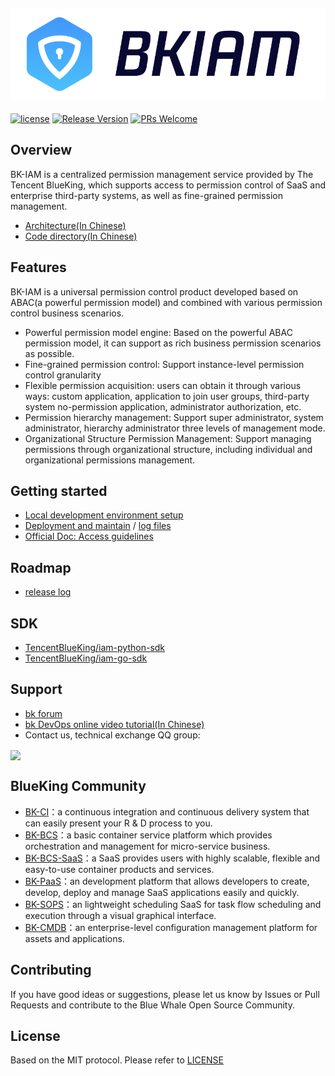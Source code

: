 ![](docs/resource/img/bk_iam_en.png)
---

[![license](https://img.shields.io/badge/license-MIT-brightgreen.svg?style=flat)](https://github.com/TencentBlueKing/bk-iam/blob/master/LICENSE.txt) [![Release Version](https://img.shields.io/badge/release-1.8.1-brightgreen.svg)](https://github.com/TencentBlueKing/bk-iam/releases) [![PRs Welcome](https://img.shields.io/badge/PRs-welcome-brightgreen.svg)](https://github.com/TencentBlueKing/bk-iam/pulls)

## Overview

BK-IAM is a centralized permission management service provided by The Tencent BlueKing, which supports access to permission control of SaaS and enterprise third-party systems, as well as fine-grained permission management.

- [Architecture(In Chinese)](./docs/overview/architecture.md)
- [Code directory(In Chinese)](./docs/overview/project_codes.md)


## Features

BK-IAM is a universal permission control product developed based on ABAC(a powerful permission model) and combined with various permission control business scenarios. 

- Powerful permission model engine: Based on the powerful ABAC permission model, it can support as rich business permission scenarios as possible.
- Fine-grained permission control: Support instance-level permission control granularity
- Flexible permission acquisition: users can obtain it through various ways: custom application, application to join user groups, third-party system no-permission application, administrator authorization, etc.
- Permission hierarchy management: Support super administrator, system administrator, hierarchy administrator three levels of management mode.
- Organizational Structure Permission Management: Support managing permissions through organizational structure, including individual and organizational permissions management.


## Getting started

- [Local development environment setup](./docs/quick_start/develop.md)
- [Deployment and maintain](https://bk.tencent.com/docs/document/6.0/160/8394) / [log files](https://bk.tencent.com/docs/document/6.0/160/8398?r=1)
- [Official Doc: Access guidelines
](https://bk.tencent.com/docs/document/6.0/160/8391)

## Roadmap

- [release log](release.md)

## SDK

- [TencentBlueKing/iam-python-sdk](https://github.com/TencentBlueKing/iam-python-sdk)
- [TencentBlueKing/iam-go-sdk](https://github.com/TencentBlueKing/iam-go-sdk)

## Support

- [bk forum](https://bk.tencent.com/s-mart/community)
- [bk DevOps online video tutorial(In Chinese)](https://cloud.tencent.com/developer/edu/major-100008)
- Contact us, technical exchange QQ group:

<img src="https://github.com/Tencent/bk-PaaS/raw/master/docs/resource/img/bk_qq_group.png" width="250" hegiht="250" align=center />


## BlueKing Community

- [BK-CI](https://github.com/Tencent/bk-ci)：a continuous integration and continuous delivery system that can easily present your R & D process to you.
- [BK-BCS](https://github.com/Tencent/bk-bcs)：a basic container service platform which provides orchestration and management for micro-service business.
- [BK-BCS-SaaS](https://github.com/Tencent/bk-bcs-saas)：a SaaS provides users with highly scalable, flexible and easy-to-use container products and services.
- [BK-PaaS](https://github.com/Tencent/bk-PaaS)：an development platform that allows developers to create, develop, deploy and manage SaaS applications easily and quickly.
- [BK-SOPS](https://github.com/Tencent/bk-sops)：an lightweight scheduling SaaS  for task flow scheduling and execution through a visual graphical interface. 
- [BK-CMDB](https://github.com/Tencent/bk-cmdb)：an enterprise-level configuration management platform for assets and applications.

## Contributing

If you have good ideas or suggestions, please let us know by Issues or Pull Requests and contribute to the Blue Whale Open Source Community.

## License

Based on the MIT protocol. Please refer to [LICENSE](LICENSE.txt)
